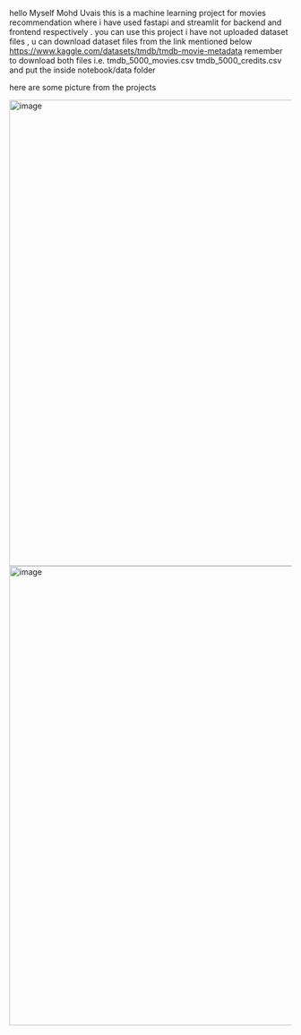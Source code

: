 hello
Myself Mohd Uvais
this is a machine learning project for  movies recommendation where i have used fastapi and streamlit for backend and frontend respectively .
you can use this project 
i have not uploaded dataset files , u can download dataset files from the link mentioned below
https://www.kaggle.com/datasets/tmdb/tmdb-movie-metadata
remember to download both files i.e.
tmdb_5000_movies.csv
tmdb_5000_credits.csv
and put the inside notebook/data folder



here are some picture from the projects


<img width="1782" height="833" alt="image" src="https://github.com/user-attachments/assets/9d94110c-e5ee-44d6-b02f-37c8b6249fd9" />


<img width="1692" height="821" alt="image" src="https://github.com/user-attachments/assets/64bbd9ce-2f61-4130-8dec-f8cda70733f9" />

